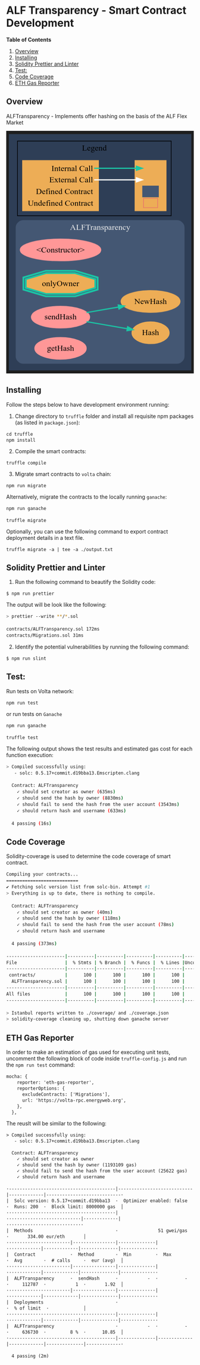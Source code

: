 # ALF Transparency - Smart Contract Development

**Table of Contents**

<!-- MDTOC maxdepth:6 firsth1:0 numbering:1 flatten:0 bullets:0 updateOnSave:1 -->

1. [Overview](#overview)
2. [Installing](#installing)
3. [Solidity Prettier and Linter](#solidity-prettier-and-linter)
4. [Test:](#test)
5. [Code Coverage](#code-coverage)
6. [ETH Gas Reporter](#eth-gas-reporter)

<!-- /MDTOC -->

## Overview

ALFTransparency - Implements offer hashing on the basis of the ALF Flex Market

<img src=./graph.png width="550" height="650">

## Installing

Follow the steps below to have development environment running:

1. Change directory to `truffle` folder and install all requisite npm packages (as listed in `package.json`):

```
cd truffle
npm install
```

2. Compile the smart contracts:

```
truffle compile
```

3. Migrate smart contracts to `volta` chain:

```
npm run migrate
```

Alternatively, migrate the contracts to the locally running `ganache`:

```
npm run ganache

truffle migrate
```

Optionally, you can use the following command to export contract deployment details in a text file.

```
truffle migrate -a | tee -a ./output.txt
```

## Solidity Prettier and Linter

1. Run the following command to beautify the Solidity code:

```
$ npm run prettier
```

The output will be look like the following:

```sh
> prettier --write **/*.sol

contracts/ALFTransparency.sol 172ms
contracts/Migrations.sol 31ms
```

2. Identify the potential vulnerabilities by running the following command:

```
$ npm run slint
```

## Test:

Run tests on Volta network:

```
npm run test
```

or run tests on `Ganache`

```
npm run ganache

truffle test
```

The following output shows the test results and estimated gas cost for each function execution:

```sh
> Compiled successfully using:
   - solc: 0.5.17+commit.d19bba13.Emscripten.clang

  Contract: ALFTransparency
    ✓ should set creator as owner (635ms)
    ✓ should send the hash by owner (8830ms)
    ✓ should fail to send the hash from the user account (3543ms)
    ✓ should return hash and username (633ms)

  4 passing (16s)
```

## Code Coverage

Solidity-coverage is used to determine the code coverage of smart contract.

```sh
Compiling your contracts...
===========================
✔ Fetching solc version list from solc-bin. Attempt #1
> Everything is up to date, there is nothing to compile.

  Contract: ALFTransparency
    ✓ should set creator as owner (40ms)
    ✓ should send the hash by owner (118ms)
    ✓ should fail to send the hash from the user account (78ms)
    ✓ should return hash and username

  4 passing (373ms)

----------------------|----------|----------|----------|----------|----------------|
File                  |  % Stmts | % Branch |  % Funcs |  % Lines |Uncovered Lines |
----------------------|----------|----------|----------|----------|----------------|
 contracts/           |      100 |      100 |      100 |      100 |                |
  ALFTransparency.sol |      100 |      100 |      100 |      100 |                |
----------------------|----------|----------|----------|----------|----------------|
All files             |      100 |      100 |      100 |      100 |                |
----------------------|----------|----------|----------|----------|----------------|

> Istanbul reports written to ./coverage/ and ./coverage.json
> solidity-coverage cleaning up, shutting down ganache server
```

## ETH Gas Reporter

In order to make an estimation of gas used for executing unit tests, uncomment the following block of code inside `truffle-config.js` and run the `npm run test` command:

```
mocha: {
    reporter: 'eth-gas-reporter',
    reporterOptions: {
      excludeContracts: ['Migrations'],
      url: 'https://volta-rpc.energyweb.org',
    },
  },
```

The reuslt will be similar to the following:

```
> Compiled successfully using:
   - solc: 0.5.17+commit.d19bba13.Emscripten.clang

  Contract: ALFTransparency
    ✓ should set creator as owner
    ✓ should send the hash by owner (1193109 gas)
    ✓ should fail to send the hash from the user account (25622 gas)
    ✓ should return hash and username

·----------------------------------------|----------------------------|-------------|----------------------------·
|  Solc version: 0.5.17+commit.d19bba13  ·  Optimizer enabled: false  ·  Runs: 200  ·  Block limit: 8000000 gas  │
·········································|····························|·············|·····························
|  Methods                               ·               51 gwei/gas                ·       334.00 eur/eth       │
························|················|··············|·············|·············|··············|··············
|  Contract             ·  Method        ·  Min         ·  Max        ·  Avg        ·  # calls     ·  eur (avg)  │
························|················|··············|·············|·············|··············|··············
|  ALFTransparency      ·  sendHash      ·           -  ·          -  ·     112787  ·           1  ·       1.92  │
························|················|··············|·············|·············|··············|··············
|  Deployments                           ·                                          ·  % of limit  ·             │
·········································|··············|·············|·············|··············|··············
|  ALFTransparency                       ·           -  ·          -  ·     636730  ·         8 %  ·      10.85  │
·----------------------------------------|--------------|-------------|-------------|--------------|-------------·

  4 passing (2m)
```
